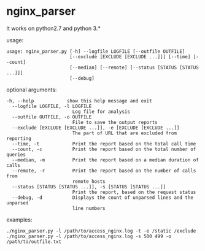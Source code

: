 # nginx_parser
It works on python2.7 and python 3.*

usage: 

    usage: nginx_parser.py [-h] --logfile LOGFILE [--outfile OUTFILE]
                           [--exclude [EXCLUDE [EXCLUDE ...]]] [--time] [--count]
                           [--median] [--remote] [--status [STATUS [STATUS ...]]]
                           [--debug]

optional arguments:

    -h, --help            show this help message and exit
      --logfile LOGFILE, -l LOGFILE
                            Log file for analysis
      --outfile OUTFILE, -o OUTFILE
                            File to save the output reports
      --exclude [EXCLUDE [EXCLUDE ...]], -e [EXCLUDE [EXCLUDE ...]]
                            The part of URL that are excluded from reporting
      --time, -t            Print the report based on the total call time
      --count, -c           Print the report based on the total number of queries
      --median, -m          Print the report based on a median duration of calls
      --remote, -r          Print the report based on the number of calls from
                            remote hosts
      --status [STATUS [STATUS ...]], -s [STATUS [STATUS ...]]
                            Print the report, based on the request status
      --debug, -d           Displays the count of unparsed lines and the unparsed
                            line numbers
              
   examples:

    ./nginx_parser.py -l /path/to/access_nginx.log -t -e /static /exclude
    ./nginx_parser.py -l /path/to/access_nginx.log -s 500 499 -o /path/to/outfile.txt
